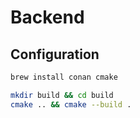 # Backend

## Configuration

```bash
brew install conan cmake
```

```bash
mkdir build && cd build
cmake .. && cmake --build .
```
